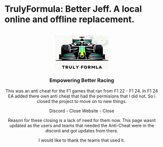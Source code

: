 # TrulyFormula: Better Jeff. A local online and offline replacement.

<a name="readme-top"></a>

<div align="center">
  <br />
  <a href="https://github.com/TrulyFormula/TrulyFormula">
    <img src="images/logo.png" alt="TrulyFormula Logo" width="175" height="110">
  </a>

### Empowering Better Racing

This was an anti cheat for the F1 games that ran from F1 22 - F1 24. In F1 24 EA added there own anti cheat that had the permisions that I did not. So i closed the project to move on to new things. 

Discord - Close
Website - Close

Reason for these closing is a lack of need for them now. This page wasnt updated as the users and teams that needed the Anti-Cheat were in the discord and got updates from there.

I would like to thank the teams that used it.

